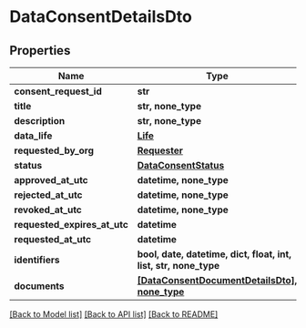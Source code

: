 # DataConsentDetailsDto


## Properties
Name | Type | Description | Notes
------------ | ------------- | ------------- | -------------
**consent_request_id** | **str** |  | 
**title** | **str, none_type** |  | [optional] 
**description** | **str, none_type** |  | [optional] 
**data_life** | [**Life**](Life.md) |  | [optional] 
**requested_by_org** | [**Requester**](Requester.md) |  | [optional] 
**status** | [**DataConsentStatus**](DataConsentStatus.md) |  | [optional] 
**approved_at_utc** | **datetime, none_type** |  | [optional] 
**rejected_at_utc** | **datetime, none_type** |  | [optional] 
**revoked_at_utc** | **datetime, none_type** |  | [optional] 
**requested_expires_at_utc** | **datetime** |  | [optional] 
**requested_at_utc** | **datetime** |  | [optional] 
**identifiers** | **bool, date, datetime, dict, float, int, list, str, none_type** |  | [optional] 
**documents** | [**[DataConsentDocumentDetailsDto], none_type**](DataConsentDocumentDetailsDto.md) |  | [optional] 

[[Back to Model list]](../README.md#documentation-for-models) [[Back to API list]](../README.md#documentation-for-api-endpoints) [[Back to README]](../README.md)


